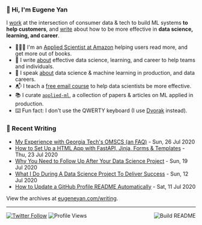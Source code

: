 ### 👋 Hi, I'm Eugene Yan

I [work](https://eugeneyan.com/about/) at the intersection of consumer data & tech to build ML systems **to help customers**, and [write](https://eugeneyan.com/writing/) about how to be more effective in **data science, learning, and career**.

- 👨🏻‍💻 I'm an [Applied Scientist at Amazon](https://eugeneyan.com/about/) helping users read more, and get more out of books.
- 📝 I write [about](https://eugeneyan.com/writing/) effective data science, learning, and career to help teams and individuals.
- 🎤 I speak [about](https://eugeneyan.com/speaking/) data science & machine learning in production, and data careers.
- 📬 I teach a [free email course](https://eugeneyan.com/resources/) to help data scientists be more effective.
- 📚 I curate [`applied-ml`](https://github.com/eugeneyan/applied-ml), a collection of papers & articles on ML applied in production.
- ⌨️ Fun fact: I don't use the QWERTY keyboard (I use [Dvorak](https://en.wikipedia.org/wiki/Dvorak_keyboard_layout) instead).

### 📝 Recent Writing

<!-- writing starts -->
* [My Experience with Georgia Tech's OMSCS (an FAQ)](https://eugeneyan.com//writing/georgia-tech-omscs-faq/) - Sun, 26 Jul 2020
* [How to Set Up a HTML App with FastAPI, Jinja, Forms & Templates](https://eugeneyan.com//writing/how-to-set-up-html-app-with-fastapi-jinja-forms-templates/) - Thu, 23 Jul 2020
* [Why You Need to Follow Up After Your Data Science Project](https://eugeneyan.com//writing/why-you-need-to-follow-up-after-your-data-science-project/) - Sun, 19 Jul 2020
* [What I Do During A Data Science Project To Deliver Success](https://eugeneyan.com//writing/what-i-do-during-a-data-science-project-to-ensure-success/) - Sun, 12 Jul 2020
* [How to Update a GitHub Profile README Automatically](https://eugeneyan.com//writing/how-to-update-github-profile-readme-automatically/) - Sat, 11 Jul 2020
<!-- writing ends -->

View the archives at [eugeneyan.com/writing](https://eugeneyan.com/writing/).

---
[![Twitter Follow](https://img.shields.io/twitter/follow/eugeneyan?label=Follow&style=social)](https://twitter.com/eugeneyan) ![Profile Views](https://gpvc.arturio.dev/eugeneyan)<a href="https://github.com/eugeneyan/eugeneyan/actions"><img src="https://github.com/eugeneyan/eugeneyan/workflows/Build%20README/badge.svg?branch=master" align="right" alt="Build README"></a>
